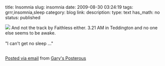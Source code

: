 title: Insomnia
slug: insomnia
date: 2009-08-30 03:24:19
tags: grrr,insomnia,sleep
category: blog
link: 
description: 
type: text
has_math: no
status: published

[![](https://posterous.com/getfile/files.posterous.com/vicchi/0OPrEbvJ2gehr5CosWPsEGONW4EztHDIQpTTmEb0MnLR2EOlq1rqB1MDe6Mt/photo.jpg.scaled.500.jpg)](https://posterous.com/getfile/files.posterous.com/vicchi/5uosjle3Zh1d3Mq50tFn0T6sKQhFVxsWnUY44afkk1CCl8p9bbaGd8lbDOql/photo.jpg "https://posterous.com/getfile/files.posterous.com/vicchi/5uosjle3Zh1d3Mq50tFn0T6sKQhFVxsWnUY44afkk1CCl8p9bbaGd8lbDOql/photo.jpg") And not the track by Faithless either. 3.21 AM in Teddington and no one else seems to be awake.   
   
"I can't get no sleep ..."   
   


  [Posted via email](https://posterous.com "https://posterous.com") from [Gary's Posterous](https://vicchi.posterous.com/insomnia-52 "https://vicchi.posterous.com/insomnia-52") 

 

